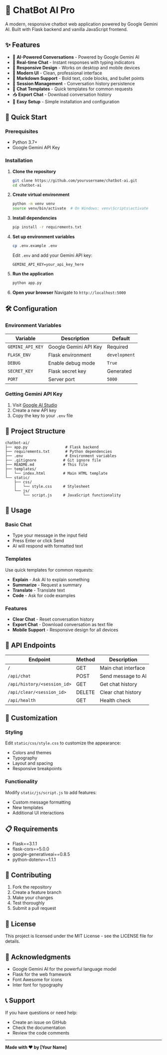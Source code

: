 # 🤖 ChatBot AI Pro

A modern, responsive chatbot web application powered by Google Gemini AI. Built with Flask backend and vanilla JavaScript frontend.

## ✨ Features

- 🤖 **AI-Powered Conversations** - Powered by Google Gemini AI
- 💬 **Real-time Chat** - Instant responses with typing indicators
- 📱 **Responsive Design** - Works on desktop and mobile devices
- 🎨 **Modern UI** - Clean, professional interface
- 📝 **Markdown Support** - Bold text, code blocks, and bullet points
- 💾 **Session Management** - Conversation history persistence
- 🔄 **Chat Templates** - Quick templates for common requests
- 📥 **Export Chat** - Download conversation history
- 🔧 **Easy Setup** - Simple installation and configuration

## 🚀 Quick Start

### Prerequisites

- Python 3.7+
- Google Gemini API Key

### Installation

1. **Clone the repository**
   ```bash
   git clone https://github.com/yourusername/chatbot-ai.git
   cd chatbot-ai
   ```

2. **Create virtual environment**
   ```bash
   python -m venv venv
   source venv/bin/activate  # On Windows: venv\Scripts\activate
   ```

3. **Install dependencies**
   ```bash
   pip install -r requirements.txt
   ```

4. **Set up environment variables**
   ```bash
   cp .env.example .env
   ```
   Edit `.env` and add your Gemini API key:
   ```
   GEMINI_API_KEY=your_api_key_here
   ```

5. **Run the application**
   ```bash
   python app.py
   ```

6. **Open your browser**
   Navigate to `http://localhost:5000`

## 🛠️ Configuration

### Environment Variables

| Variable | Description | Default |
|----------|-------------|---------|
| `GEMINI_API_KEY` | Google Gemini API Key | Required |
| `FLASK_ENV` | Flask environment | `development` |
| `DEBUG` | Enable debug mode | `True` |
| `SECRET_KEY` | Flask secret key | Generated |
| `PORT` | Server port | `5000` |

### Getting Gemini API Key

1. Visit [Google AI Studio](https://makersuite.google.com/app/apikey)
2. Create a new API key
3. Copy the key to your `.env` file

## 📁 Project Structure

```
chatbot-ai/
├── app.py                 # Flask backend
├── requirements.txt       # Python dependencies
├── .env                   # Environment variables
├── .gitignore            # Git ignore file
├── README.md             # This file
├── templates/
│   └── index.html        # Main HTML template
└── static/
    ├── css/
    │   └── style.css     # Stylesheet
    └── js/
        └── script.js     # JavaScript functionality
```

## 🎯 Usage

### Basic Chat
- Type your message in the input field
- Press Enter or click Send
- AI will respond with formatted text

### Templates
Use quick templates for common requests:
- **Explain** - Ask AI to explain something
- **Summarize** - Request a summary
- **Translate** - Translate text
- **Code** - Ask for code examples

### Features
- **Clear Chat** - Reset conversation history
- **Export Chat** - Download conversation as text file
- **Mobile Support** - Responsive design for all devices

## 🔧 API Endpoints

| Endpoint | Method | Description |
|----------|--------|-------------|
| `/` | GET | Main chat interface |
| `/api/chat` | POST | Send message to AI |
| `/api/history/<session_id>` | GET | Get chat history |
| `/api/clear/<session_id>` | DELETE | Clear chat history |
| `/api/health` | GET | Health check |

## 🎨 Customization

### Styling
Edit `static/css/style.css` to customize the appearance:
- Colors and themes
- Typography
- Layout and spacing
- Responsive breakpoints

### Functionality
Modify `static/js/script.js` to add features:
- Custom message formatting
- New templates
- Additional UI interactions

## 📋 Requirements

- Flask==3.1.1
- flask-cors==5.0.0
- google-generativeai==0.8.5
- python-dotenv==1.1.1

## 🤝 Contributing

1. Fork the repository
2. Create a feature branch
3. Make your changes
4. Test thoroughly
5. Submit a pull request

## 📄 License

This project is licensed under the MIT License - see the LICENSE file for details.

## 🙏 Acknowledgments

- Google Gemini AI for the powerful language model
- Flask for the web framework
- Font Awesome for icons
- Inter font for typography

## 📞 Support

If you have questions or need help:
- Create an issue on GitHub
- Check the documentation
- Review the code comments

---

**Made with ❤️ by [Your Name]**
